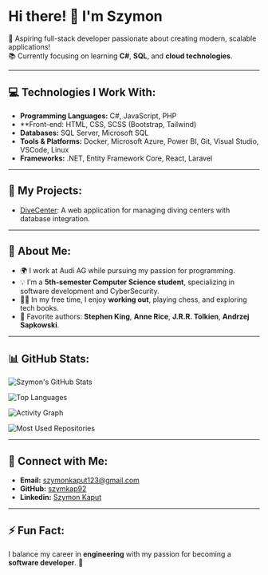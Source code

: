 # Hi there! 👋 I'm Szymon

🚀 Aspiring full-stack developer passionate about creating modern, scalable applications!  
📚 Currently focusing on learning **C#**, **SQL**, and **cloud technologies**.  

---

## 💻 Technologies I Work With:
- **Programming Languages:** C#, JavaScript, PHP
- **Front-end: HTML, CSS, SCSS (Bootstrap, Tailwind)
- **Databases:** SQL Server, Microsoft SQL
- **Tools & Platforms:** Docker, Microsoft Azure, Power BI, Git, Visual Studio, VSCode, Linux
- **Frameworks:** .NET, Entity Framework Core, React, Laravel

---

## 🌟 My Projects:
- [DiveCenter](https://github.com/szymkap92/DiveCenter): A web application for managing diving centers with database integration.

---

## 🎯 About Me:
- 🌍 I work at Audi AG while pursuing my passion for programming.
- 💡 I’m a **5th-semester Computer Science student**, specializing in software development and CyberSecurity.
- 🏋️‍♂️ In my free time, I enjoy **working out**, playing chess, and exploring tech books.
- 📖 Favorite authors: **Stephen King**, **Anne Rice**, **J.R.R. Tolkien**, **Andrzej Sapkowski**.

---

## 📊 GitHub Stats:
![Szymon's GitHub Stats](https://github-readme-stats.vercel.app/api?username=szymkap92&show_icons=true&theme=radical)

![Top Languages](https://github-readme-stats.vercel.app/api/top-langs/?username=szymkap92&layout=compact&theme=radical)

![Activity Graph](https://activity-graph.herokuapp.com/graph?username=szymkap92&theme=radical)

![Most Used Repositories](https://github-readme-stats.vercel.app/api/pin/?username=szymkap92&repo=<repo-name>&theme=radical)


---

## 🤝 Connect with Me:
- **Email:** [szymonkaput123@gmail.com](mailto:szymonkaput123@gmail.com)
- **GitHub:** [szymkap92](https://github.com/szymkap92)
- **Linkedin:** [Szymon Kaput](https://www.linkedin.com/in/szymon-kaput)

---

## ⚡ Fun Fact:
I balance my career in **engineering** with my passion for becoming a **software developer**. 🚀


